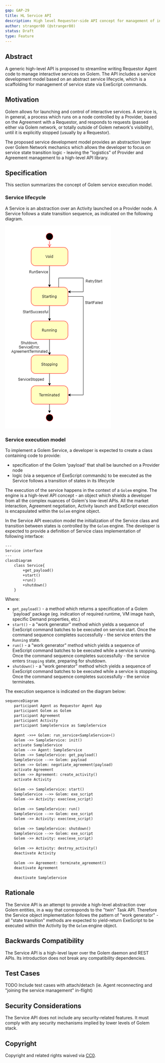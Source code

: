 ```yaml
---
gap: GAP-29
title: HL Service API
description: High level Requestor-side API concept for management of interactive services hosted on Golem Network.
author: stranger80 (@stranger80)
status: Draft
type: Feature
---
```


## Abstract
A generic high-level API is proposed to streamline writing Requestor Agent code to manage interactive services on Golem. The API includes a service development model based on an abstract service lifecycle, which is a scaffolding for management of service state via ExeScript commands.

## Motivation
Golem allows for launching and control of interactive services. A service is, in general, a process which runs on a node controlled by a Provider, based on the Agreement with a Requestor, and responds to requests (passed either via Golem network, or totally outside of Golem network's visibility), until it is explicitly stopped (usually by a Requestor).

The proposed service development model provides an abstraction layer over Golem Network mechanics which allows the developer to focus on service state transition logic - leaving the "logistics" of Provider and Agreement management to a high-level API library.

## Specification
This section summarizes the concept of Golem service execution model. 

### Service lifecycle
A Service is an abstraction over an Activity launched on a Provider node. A Service follows a state transition sequence, as indicated on the following diagram.

![Service lifecycle](service_state_diagram.png)

### Service execution model

To implement a Golem Service, a developer is expected to create a class containing code to provide:

- specification of the Golem 'payload' that shall be launched on a Provider node
- logic (via a sequence of ExeScript commands) to be executed as the Service follows a transition of states in its lifecycle

The execution of the service happens in the context of a `Golem` engine. The engine is a high-level API concept - an object which shields a developer from all the complex nuances of Golem's low-level APIs. All the market interaction, Agreement negotiation, Activity launch and ExeScript execution is encapsulated within the `Golem` engine object.

In the Service API execution model the initialization of the Service class and transition between states is controlled by the `Golem` engine. The developer is expected to provide a definition of Service class implementation of following interface:

```mermaid
---
Service interface
---
classDiagram
    class Service{
        +get_payload()
        +start()
        +run()
        +shutdown()
    }
```

Where:
- `get_payload()` - a method which returns a specification of a Golem 'payload' package (eg. indication of required runtime, VM image hash, specific Demand properties, etc.)
- `start()` - a "work generator" method which yields a sequence of ExeScript command batches to be executed on service start. Once the command sequence completes successfully - the service enters the `Running` state.
- `run()` - a "work generator" method which yields a sequence of ExeScript command batches to be executed while a service is running. Once the command sequence completes successfully - the service enters `Stopping` state, preparing for shutdown.
- `shutdown()` - a "work generator" method which yields a sequence of ExeScript command batches to be executed while a service is stopping. Once the command sequence completes successfully - the service terminates.


The execution sequence is indicated on the diagram below:

```mermaid
sequenceDiagram
    participant Agent as Requestor Agent App
    participant Golem as Golem
    participant Agreement
    participant Activity
    participant SampleService as SampleService

    Agent ->>+ Golem: run_service<SampleService>()
    Golem ->> SampleService: init()
    activate SampleService
    Golem -->> Agent: SampleService
    Golem ->> SampleService: get_payload()
    SampleService -->> Golem: payload
    Golem ->> Golem: negotiate_agreement(payload)
    activate Agreement
    Golem ->> Agreement: create_activity()
    activate Activity

    Golem ->> SampleService: start()
    SampleService -->> Golem: exe_script
    Golem ->> Activity: exec(exe_script)

    Golem ->> SampleService: run()
    SampleService -->> Golem: exe_script
    Golem ->> Activity: exec(exe_script)

    Golem ->> SampleService: shutdown()
    SampleService -->> Golem: exe_script
    Golem ->> Activity: exec(exe_script)

    Golem ->> Activity: destroy_activity()
    deactivate Activity

    Golem ->> Agreement: terminate_agreement()
    deactivate Agreement

    deactivate SampleService

```

## Rationale
The Service API is an attempt to provide a high-level abstraction over Golem entities, in a way that corresponds to the "twin" Task API. Therefore the Service object implementation follows the pattern of "work generator" - all "state transition" methods are expected to yield-return ExeScript to be executed within the Activity by the `Gelem` engine object.

## Backwards Compatibility
The Service API is a high-level layer over the Golem daemon and REST APIs. Its introduction does not break any compatibility dependencies.

## Test Cases
TODO
Include test cases with attach/detach (ie. Agent reconnecting and "joining the service management" in-flight)

## Security Considerations
The Service API does not include any security-related features. It must comply with any security mechanisms implied by lower levels of Golem stack. 

## Copyright
Copyright and related rights waived via [CC0](https://creativecommons.org/publicdomain/zero/1.0/).